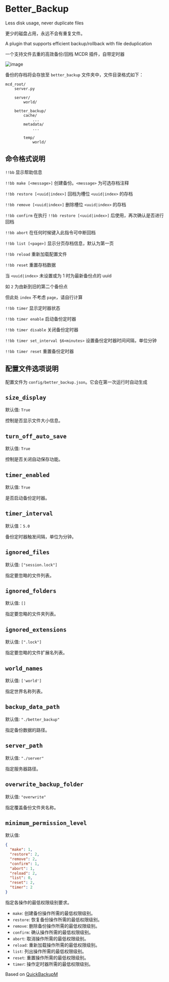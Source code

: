 # Better_Backup
Less disk usage, never duplicate files

更少的磁盘占用，永远不会有重复文件。

A plugin that supports efficient backup/rollback with file deduplication

一个支持文件去重的高效备份/回档 MCDR 插件，自带定时器

![image](https://github.com/z0z0r4/better_backup/assets/78744121/8e0b42d9-89a8-4412-8f71-56b828a4ab80)

备份的存档将会存放至 `better_backup` 文件夹中，文件目录格式如下：
```
mcd_root/
    server.py

    server/
        world/

    better_backup/
        cache/
            ...
        metadata/
            ...

        temp/
            world/
```


## 命令格式说明

`!!bb` 显示帮助信息

`!!bb make [<message>]` 创建备份。`<message>` 为可选存档注释

`!!bb restore [<uuid|index>]` 回档为槽位 `<uuid|index>` 的存档

`!!bb remove [<uuid|index>]` 删除槽位 `<uuid|index>` 的存档

`!!bb confirm` 在执行 `!!bb restore [<uuid|index>]` 后使用，再次确认是否进行回档

`!!bb abort` 在任何时候键入此指令可中断回档

`!!bb list [<page>]` 显示分页存档信息，默认为第一页

`!!bb reload` 重新加载配置文件

`!!bb reset` 重置存档数据

当 `<uuid|index>` 未设置或为 1 时为最新备份点的 uuid

如 `2` 为由新到旧的第二个备份点

但此处 `index` 不考虑 `page`，请自行计算

`!!bb timer` 显示定时器状态

`!!bb timer enable` 启动备份定时器

`!!bb timer disable` 关闭备份定时器

`!!bb timer set_interval §6<minutes>` 设置备份定时器时间间隔，单位分钟

`!!bb timer reset` 重置备份定时器

## 配置文件选项说明

配置文件为 `config/better_backup.json`。它会在第一次运行时自动生成

## `size_display` 

默认值: `True`

控制是否显示文件大小信息。

## `turn_off_auto_save` 

默认值: `True`

控制是否关闭自动保存功能。

## `timer_enabled`

默认值: `True`

是否启动备份定时器。

## `timer_interval`

默认值：`5.0`

备份定时器触发间隔，单位为分钟。

## `ignored_files` 

默认值: `["session.lock"]`

指定要忽略的文件列表。

## `ignored_folders` 

默认值: `[]`

指定要忽略的文件夹列表。

## `ignored_extensions` 

默认值: `[".lock"]`

指定要忽略的文件扩展名列表。

## `world_names` 

默认值: `['world']`

指定世界名称列表。

## `backup_data_path` 

默认值: `"./better_backup"`

指定备份数据的路径。

## `server_path` 

默认值: `"./server"`

指定服务器路径。

## `overwrite_backup_folder` 

默认值: `"overwrite"`

指定覆盖备份文件夹名称。

## `minimum_permission_level` 

默认值: 
```json
{
  "make": 1,
  "restore": 2,
  "remove": 2,
  "confirm": 1,
  "abort": 1,
  "reload": 2,
  "list": 0,
  "reset": 2,
  "timer": 2
}
```

指定各操作的最低权限级别要求。

- `make`: 创建备份操作所需的最低权限级别。
- `restore`: 恢复备份操作所需的最低权限级别。
- `remove`: 删除备份操作所需的最低权限级别。
- `confirm`: 确认操作所需的最低权限级别。
- `abort`: 取消操作所需的最低权限级别。
- `reload`: 重新加载操作所需的最低权限级别。
- `list`: 列出操作所需的最低权限级别。
- `reset`: 重置操作所需的最低权限级别。
- `timer`: 操作定时器所需的最低权限级别。

Based on [QuickBackupM](https://github.com/TISUnion/QuickBackupM)
